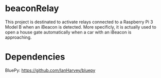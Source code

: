 # beaconRelay
This project is destinated to activate relays connected to a Raspberry Pi 3 Model B when an iBeacon is detected. More specificly, it is actually used to open a house gate automatically when a car with an iBeacon is approaching.

# Dependencies
BluePy: https://github.com/IanHarvey/bluepy
